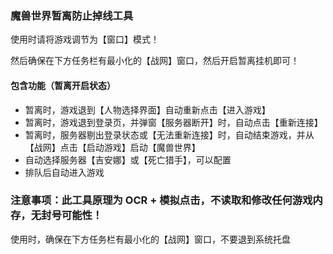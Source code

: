### 魔兽世界暂离防止掉线工具

使用时请将游戏调节为【窗口】模式！

然后确保在下方任务栏有最小化的【战网】窗口，然后开启暂离挂机即可！

#### 包含功能（暂离开启状态）

- 暂离时，游戏退到【人物选择界面】自动重新点击【进入游戏】
- 暂离时，游戏退到登录页，并弹窗【服务器断开】时，自动点击【重新连接】
- 暂离时，服务器剔出登录状态或【无法重新连接】时，自动结束游戏，并从【战网】点击【启动游戏】启动【魔兽世界】
- 自动选择服务器【吉安娜】或【死亡猎手】，可以配置
- 排队后自动进入游戏

### 注意事项：此工具原理为 OCR + 模拟点击，不读取和修改任何游戏内存，无封号可能性！

使用时，确保在下方任务栏有最小化的【战网】窗口，不要退到系统托盘
